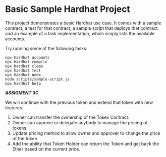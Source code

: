 # Basic Sample Hardhat Project

This project demonstrates a basic Hardhat use case. It comes with a sample contract, a test for that contract, a sample script that deploys that contract, and an example of a task implementation, which simply lists the available accounts.

Try running some of the following tasks:

```shell
npx hardhat accounts
npx hardhat compile
npx hardhat clean
npx hardhat test
npx hardhat node
node scripts/sample-script.js
npx hardhat help
```

***ASSIGMENT 3C***

  We will continue with the previous token and extend that token with new features.
 1. Owner can transfer the ownership of the Token Contract.
 2. Owner can approve or delegate anybody to manage the pricing of tokens.
 3. Update pricing method to allow owner and approver to change the price of the token
 4. Add the ability that Token Holder can return the Token and get back the Ether based on the current price.

